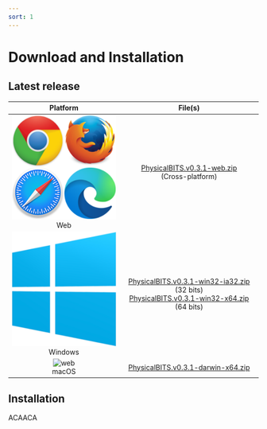 ```yaml
---
sort: 1
---
```

# Download and Installation

## Latest release

| Platform | File(s) |
| :---: |:---:|
| ![web](./img/browsers.png)<br>Web | [PhysicalBITS.v0.3.1-web.zip](https://github.com/GIRA/PhysicalBits/releases/download/v0.3.1/PhysicalBITS.v0.3.1-web.zip) <br> (Cross-platform)|
| ![web](./img/windows.png)<br>Windows | [PhysicalBITS.v0.3.1-win32-ia32.zip](https://github.com/GIRA/PhysicalBits/releases/download/v0.3.1/PhysicalBITS.v0.3.1-win32-ia32.zip) (32 bits)<br>[PhysicalBITS.v0.3.1-win32-x64.zip](https://github.com/GIRA/PhysicalBits/releases/download/v0.3.1/PhysicalBITS.v0.3.1-win32-x64.zip) (64 bits) |
| ![web](./img/macos.png)<br>macOS | [PhysicalBITS.v0.3.1-darwin-x64.zip](https://github.com/GIRA/PhysicalBits/releases/download/v0.3.1/PhysicalBITS.v0.3.1-darwin-x64.zip) |

## Installation

ACAACA
